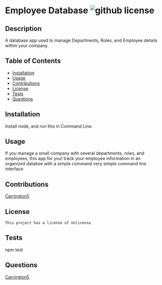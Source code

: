 
  # Employee Database ![github license](https://img.shields.io/badge/license-Unlicense-blue.svg)
  
  ## Description
  A database app used to manage Departments, Roles, and Employee details within your company.

  ## Table of Contents
  * [Installation](#installation)
  * [Usage](#usage)
  * [Contributions](#contributions)
  * [License](#license)
  * [Tests](#tests)
  * [Questions](#questions)

  ## Installation
  Install node, and run this in Command Line.

  ## Usage
  If you manage a small company with several departments, roles, and employees, this app for you! track your employee information in an organized databse with a simple command very simple command line interface


  ## Contributions
  [Carrington5](https://github.com/Carrington5)

  ## License
    This project has a license of Unlicense

  ## Tests
  npm test

  ## Questions
  [Carrington5](https://github.com/Carrington5)


